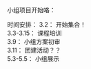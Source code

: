 小组项目开始咯：

时间安排：
  3.2：             开始集合！</br>
  3.3-3.15：        课程培训  </br>
  3.9：             小组方案初审  </br>
  3.11：            团建活动？？  </br>
  5.3-5.5：         小组展示     </br>
